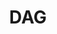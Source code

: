 ---
title: DAG
summary: A trendy dance move you can perform on TikTok with your friends.
glossary: true
---